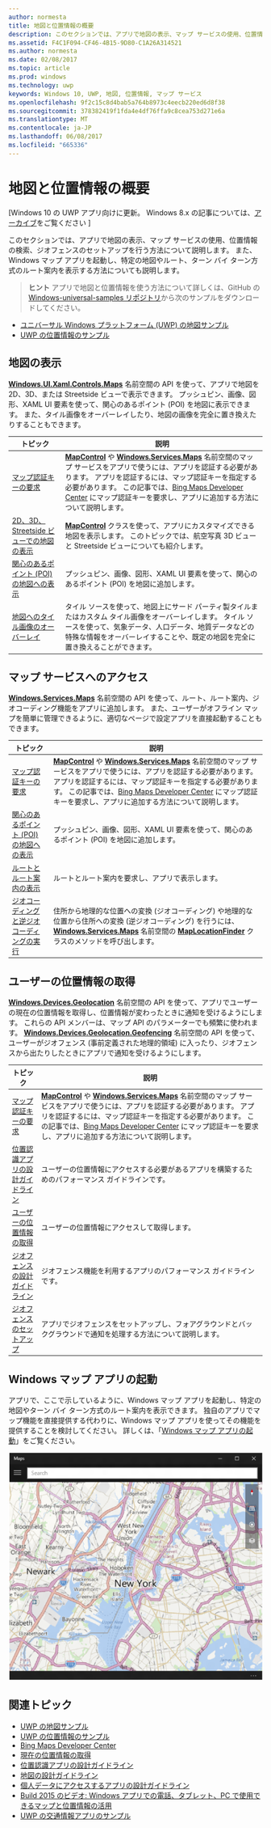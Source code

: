 ```yaml
---
author: normesta
title: 地図と位置情報の概要
description: このセクションでは、アプリで地図の表示、マップ サービスの使用、位置情報の検索、ジオフェンスのセットアップを行う方法について説明します。 また、Windows マップ アプリを起動し、特定の地図やルート、ターン バイ ターン方式のルート案内を表示する方法についても説明します。
ms.assetid: F4C1F094-CF46-4B15-9D80-C1A26A314521
ms.author: normesta
ms.date: 02/08/2017
ms.topic: article
ms.prod: windows
ms.technology: uwp
keywords: Windows 10, UWP, 地図, 位置情報, マップ サービス
ms.openlocfilehash: 9f2c15c8d4bab5a764b8973c4eecb220ed6d8f38
ms.sourcegitcommit: 378382419f1fda4e4df76ffa9c8cea753d271e6a
ms.translationtype: MT
ms.contentlocale: ja-JP
ms.lasthandoff: 06/08/2017
ms.locfileid: "665336"
---
```

# <a name="maps-and-location-overview"></a>地図と位置情報の概要


\[Windows 10 の UWP アプリ向けに更新。 Windows 8.x の記事については、[アーカイブ](http://go.microsoft.com/fwlink/p/?linkid=619132)をご覧ください \]


このセクションでは、アプリで地図の表示、マップ サービスの使用、位置情報の検索、ジオフェンスのセットアップを行う方法について説明します。 また、Windows マップ アプリを起動し、特定の地図やルート、ターン バイ ターン方式のルート案内を表示する方法についても説明します。

> **ヒント** アプリで地図と位置情報を使う方法について詳しくは、GitHub の [Windows-universal-samples リポジトリ](http://go.microsoft.com/fwlink/p/?LinkId=619979)から次のサンプルをダウンロードしてください。
-   [ユニバーサル Windows プラットフォーム (UWP) の地図サンプル](http://go.microsoft.com/fwlink/p/?LinkId=619977)
-   [UWP の位置情報のサンプル](http://go.microsoft.com/fwlink/p/?linkid=533278)

 

## <a name="display-maps"></a>地図の表示


[**Windows.UI.Xaml.Controls.Maps**](https://msdn.microsoft.com/library/windows/apps/dn610751) 名前空間の API を使って、アプリで地図を 2D、3D、または Streetside ビューで表示できます。 プッシュピン、画像、図形、XAML UI 要素を使って、関心のあるポイント (POI) を地図に表示できます。 また、タイル画像をオーバーレイしたり、地図の画像を完全に置き換えたりすることもできます。

| トピック | 説明 |
|-------|-------------|
| [マップ認証キーの要求](authentication-key.md) | [**MapControl**](https://msdn.microsoft.com/library/windows/apps/dn637004) や [**Windows.Services.Maps**](https://msdn.microsoft.com/library/windows/apps/dn636979) 名前空間のマップ サービスをアプリで使うには、アプリを認証する必要があります。 アプリを認証するには、マップ認証キーを指定する必要があります。 この記事では、[Bing Maps Developer Center](https://www.bingmapsportal.com/) にマップ認証キーを要求し、アプリに追加する方法について説明します。 |
| [2D、3D、Streetside ビューでの地図の表示](display-maps.md) | [**MapControl**](https://msdn.microsoft.com/library/windows/apps/dn637004) クラスを使って、アプリにカスタマイズできる地図を表示します。 このトピックでは、航空写真 3D ビューと Streetside ビューについても紹介します。 |
| [関心のあるポイント (POI) の地図への表示](display-poi.md) | プッシュピン、画像、図形、XAML UI 要素を使って、関心のあるポイント (POI) を地図に追加します。 |
| [地図へのタイル画像のオーバーレイ](overlay-tiled-images.md) | タイル ソースを使って、地図上にサード パーティ製タイルまたはカスタム タイル画像をオーバーレイします。 タイル ソースを使って、気象データ、人口データ、地質データなどの特殊な情報をオーバーレイすることや、既定の地図を完全に置き換えることができます。 |



## <a name="access-map-services"></a>マップ サービスへのアクセス

[**Windows.Services.Maps**](https://msdn.microsoft.com/library/windows/apps/dn636979) 名前空間の API を使って、ルート、ルート案内、ジオコーディング機能をアプリに追加します。 また、ユーザーがオフライン マップを簡単に管理できるように、適切なページで設定アプリを直接起動することもできます。

| トピック | 説明 |
|-----------------------------------------------------------|-----------------------------------------------------------------------------------------------------------------------------------------------------------------------------------------------------------------------------------------------------------------------------------------------------------------------------------------------|
| [マップ認証キーの要求](authentication-key.md) | [**MapControl**](https://msdn.microsoft.com/library/windows/apps/dn637004) や [**Windows.Services.Maps**](https://msdn.microsoft.com/library/windows/apps/dn636979) 名前空間のマップ サービスをアプリで使うには、アプリを認証する必要があります。 アプリを認証するには、マップ認証キーを指定する必要があります。 この記事では、[Bing Maps Developer Center](https://www.bingmapsportal.com/) にマップ認証キーを要求し、アプリに追加する方法について説明します。 |
| [関心のあるポイント (POI) の地図への表示](display-poi.md) | プッシュピン、画像、図形、XAML UI 要素を使って、関心のあるポイント (POI) を地図に追加します。 |
| [ルートとルート案内の表示](routes-and-directions.md) | ルートとルート案内を要求し、アプリで表示します。 |
| [ジオコーディングと逆ジオコーディングの実行](geocoding.md) | 住所から地理的な位置への変換 (ジオコーディング) や地理的な位置から住所への変換 (逆ジオコーディング) を行うには、[**Windows.Services.Maps**](https://msdn.microsoft.com/library/windows/apps/dn636979) 名前空間の [**MapLocationFinder**](https://msdn.microsoft.com/library/windows/apps/dn627550) クラスのメソッドを呼び出します。 |


## <a name="get-the-users-location"></a>ユーザーの位置情報の取得

[**Windows.Devices.Geolocation**](https://msdn.microsoft.com/library/windows/apps/br225603) 名前空間の API を使って、アプリでユーザーの現在の位置情報を取得し、位置情報が変わったときに通知を受けるようにします。 これらの API メンバーは、マップ API のパラメーターでも頻繁に使われます。 [**Windows.Devices.Geolocation.Geofencing**](https://msdn.microsoft.com/library/windows/apps/dn263744) 名前空間の API を使って、ユーザーがジオフェンス (事前定義された地理的領域) に入ったり、ジオフェンスから出たりしたときにアプリで通知を受けるようにします。

| トピック | 説明 |
|-------------------------------------------------------------------|---------------------------------------------------------------------------------------------------------------------------------------------------------------------------------------------------------------------------------------------------------------------------------------------------------------------------------------------------------------------------------------------------------------------------------------------------------------------------------------|
| [マップ認証キーの要求](authentication-key.md) | [**MapControl**](https://msdn.microsoft.com/library/windows/apps/dn637004) や [**Windows.Services.Maps**](https://msdn.microsoft.com/library/windows/apps/dn636979) 名前空間のマップ サービスをアプリで使うには、アプリを認証する必要があります。 アプリを認証するには、マップ認証キーを指定する必要があります。 この記事では、[Bing Maps Developer Center](https://www.bingmapsportal.com/) にマップ認証キーを要求し、アプリに追加する方法について説明します。 |
| [位置認識アプリの設計ガイドライン](guidelines-and-checklist-for-detecting-location.md) | ユーザーの位置情報にアクセスする必要があるアプリを構築するためのパフォーマンス ガイドラインです。 |
| [ユーザーの位置情報の取得](get-location.md) | ユーザーの位置情報にアクセスして取得します。 |
| [ジオフェンスの設計ガイドライン](guidelines-for-geofencing.md) | ジオフェンス機能を利用するアプリのパフォーマンス ガイドラインです。 |
| [ジオフェンスのセットアップ](set-up-a-geofence.md) | アプリでジオフェンスをセットアップし、フォアグラウンドとバックグラウンドで通知を処理する方法について説明します。 |

## <a name="launch-the-windows-maps-app"></a>Windows マップ アプリの起動

アプリで、ここで示しているように、Windows マップ アプリを起動し、特定の地図やターン バイ ターン方式のルート案内を表示できます。 独自のアプリでマップ機能を直接提供する代わりに、Windows マップ アプリを使ってその機能を提供することを検討してください。 詳しくは、「[Windows マップ アプリの起動](https://msdn.microsoft.com/library/windows/apps/mt228341)」をご覧ください。

![Windows マップ アプリの例。](images/mapnyc.png)

## <a name="related-topics"></a>関連トピック

* [UWP の地図サンプル](http://go.microsoft.com/fwlink/p/?LinkId=619977)
* [UWP の位置情報のサンプル](http://go.microsoft.com/fwlink/p/?linkid=533278)
* [Bing Maps Developer Center](https://www.bingmapsportal.com/)
* [現在の位置情報の取得](get-location.md)
* [位置認識アプリの設計ガイドライン](guidelines-and-checklist-for-detecting-location.md)
* [地図の設計ガイドライン](controls-map.md)
* [個人データにアクセスするアプリの設計ガイドライン](https://msdn.microsoft.com/library/windows/apps/hh768223)
* [Build 2015 のビデオ: Windows アプリでの電話、タブレット、PC で使用できるマップと位置情報の活用](https://channel9.msdn.com/Events/Build/2015/2-757)
* [UWP の交通情報アプリのサンプル](http://go.microsoft.com/fwlink/p/?LinkId=619982)
